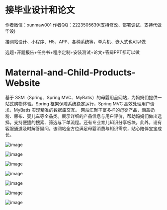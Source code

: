 # 接毕业设计和论文
作者微信：xunmaw001  作者QQ：2223505639(支持修改、部署调试、支持代做毕设)

接网站设计、小程序、H5、APP、各种系统等，单片机、嵌入式也可以做

选题+开题报告+任务书+程序定制+安装测试+论文+答辩PPT都可以做
# Maternal-and-Child-Products-Website
基于 SSM（Spring、Spring MVC、MyBatis）的母婴用品网站，为妈妈们提供一站式购物体验。Spring 框架保障系统稳定运行，Spring MVC 高效处理用户请求，MyBatis 实现精准的数据库交互。  网站汇聚丰富多样的母婴产品，涵盖奶粉、尿布、婴儿车等全品类。展示详细的产品信息与用户评价，帮助妈妈们做出选择。支持便捷的搜索、筛选与下单流程。还有专业育儿知识分享板块。此外，设有客服通道及时解答疑问。该网站全方位满足母婴消费与知识需求，贴心陪伴宝宝成长。 

![image](https://github.com/user-attachments/assets/c55305f4-095a-4e1d-8c1f-4da610cc60b2)

![image](https://github.com/user-attachments/assets/d33cbabb-36e4-464e-8779-dc81ccc78dab)

![image](https://github.com/user-attachments/assets/9fac6e4d-bf29-4294-9a8d-b48eac1a6842)

![image](https://github.com/user-attachments/assets/63dc801c-e14e-40f0-89ed-2935760a2edf)

![image](https://github.com/user-attachments/assets/92eeb7f9-9ad5-463c-9a6d-19146221b03b)

![image](https://github.com/user-attachments/assets/5e8a5b1c-45db-45b1-8269-4daccb80f6c7)

![image](https://github.com/user-attachments/assets/774841b0-2f75-4bd4-8506-04c21f1d40af)
